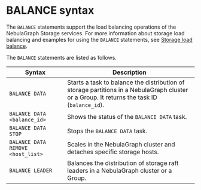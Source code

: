 # BALANCE syntax

The `BALANCE` statements support the load balancing operations of the NebulaGraph Storage services. For more information about storage load balancing and examples for using the `BALANCE` statements, see [Storage load balance](../../8.service-tuning/load-balance.md).

The `BALANCE` statements are listed as follows.

|Syntax|Description|
|-|-|
|`BALANCE DATA`|Starts a task to balance the distribution of storage partitions in a NebulaGraph cluster or a Group. It returns the task ID (`balance_id`). |
|`BALANCE DATA <balance_id>`|Shows the status of the `BALANCE DATA` task.|
|`BALANCE DATA STOP`|Stops the `BALANCE DATA` task.|
|`BALANCE DATA REMOVE <host_list>`|Scales in the NebulaGraph cluster and detaches specific storage hosts.|
|`BALANCE LEADER`|Balances the distribution of storage raft leaders in a NebulaGraph cluster or a Group.|
